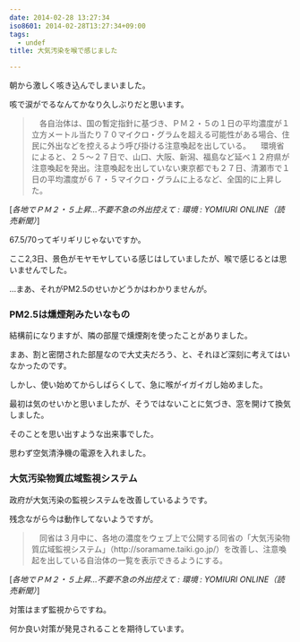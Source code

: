```yaml
---
date: 2014-02-28 13:27:34
iso8601: 2014-02-28T13:27:34+09:00
tags:
  - undef
title: 大気汚染を喉で感じました

---
```


<p>朝から激しく咳き込んでしまいました。</p>

<p>咳で涙がでるなんてかなり久しぶりだと思います。</p>

<blockquote cite="http://www.yomiuri.co.jp/eco/news/20140228-OYT1T00391.htm?from=top" title="各地でＰＭ２・５上昇…不要不急の外出控えて : 環境 : YOMIURI ONLINE（読売新聞）" class="blockquote"><p>　各自治体は、国の暫定指針に基づき、ＰＭ２・５の１日の平均濃度が１立方メートル当たり７０マイクロ・グラムを超える可能性がある場合、住民に外出などを控えるよう呼び掛ける注意喚起を出している。  　環境省によると、２５～２７日で、山口、大阪、新潟、福島など延べ１２府県が注意喚起を発出。注意喚起を出していない東京都でも２７日、清瀬市で１日の平均濃度が６７・５マイクロ・グラムに上るなど、全国的に上昇した。  </p></blockquote>

<div class="cite">[<cite>各地でＰＭ２・５上昇…不要不急の外出控えて : 環境 : YOMIURI ONLINE（読売新聞）</cite>]</div>

<p>67.5/70ってギリギリじゃないですか。</p>



<p>ここ2,3日、景色がモヤモヤしている感じはしていましたが、喉で感じるとは思いませんでした。</p>

<p>…まあ、それがPM2.5のせいかどうかはわかりませんが。</p>

<h3>PM2.5は燻煙剤みたいなもの</h3>

<p>結構前になりますが、隣の部屋で燻煙剤を使ったことがありました。</p>

<p>まあ、割と密閉された部屋なので大丈夫だろう、と、それほど深刻に考えてはいなかったのです。</p>

<p>しかし、使い始めてからしばらくして、急に喉がイガイガし始めました。</p>

<p>最初は気のせいかと思いましたが、そうではないことに気づき、窓を開けて換気しました。</p>

<p>そのことを思い出すような出来事でした。</p>

<p>思わず空気清浄機の電源を入れました。</p>

<h3>大気汚染物質広域監視システム</h3>

<p>政府が大気汚染の監視システムを改善しているようです。</p>

<p>残念ながら今は動作してないようですが。</p>

<blockquote cite="http://www.yomiuri.co.jp/eco/news/20140228-OYT1T00391.htm?from=top" title="各地でＰＭ２・５上昇…不要不急の外出控えて : 環境 : YOMIURI ONLINE（読売新聞）" class="blockquote"><p>　同省は３月中に、各地の濃度をウェブ上で公開する同省の「大気汚染物質広域監視システム」（http://soramame.taiki.go.jp/）を改善し、注意喚起を出している自治体の一覧を表示できるようにする。  </p></blockquote>

<div class="cite">[<cite>各地でＰＭ２・５上昇…不要不急の外出控えて : 環境 : YOMIURI ONLINE（読売新聞）</cite>]</div>

<p>対策はまず監視からですね。</p>

<p>何か良い対策が発見されることを期待しています。</p>
    	